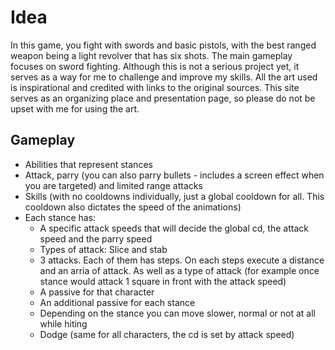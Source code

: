 # Idea
In this game, you fight with swords and basic pistols, with the best ranged weapon being a light revolver that has six shots. The main gameplay focuses on sword fighting. Although this is not a serious project yet, it serves as a way for me to challenge and improve my skills. All the art used is inspirational and credited with links to the original sources. This site serves as an organizing place and presentation page, so please do not be upset with me for using the art.
## Gameplay
- Abilities that represent stances
- Attack, parry (you can also parry bullets - includes a screen effect when you are targeted) and limited range attacks
- Skills (with no cooldowns individually, just a global cooldown for all. This cooldown also dictates the speed of the animations)
- Each stance has:
    - A specific attack speeds that will decide the global cd, the attack speed and the parry speed
    - Types of attack: Slice and stab
    - 3 attacks. Each of them has steps. On each steps execute a distance and an arria of attack. As well as a type of attack (for example once stance would attack 1 square in front with the attack speed)
    - A passive for that character
    - An additional passive for each stance
    - Depending on the stance you can move slower, normal or not at all while hiting
    - Dodge (same for all characters, the cd is set by attack speed)